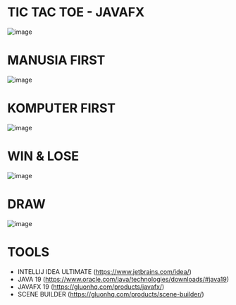 # TIC TAC TOE - JAVAFX
![image](https://user-images.githubusercontent.com/87690913/212523053-313f12b5-87a9-4839-9d64-da5a44aaa5ad.png)
# MANUSIA FIRST
![image](https://user-images.githubusercontent.com/87690913/212523084-c55e294e-b162-4642-ad2b-21ab059d182c.png)
# KOMPUTER FIRST
![image](https://user-images.githubusercontent.com/87690913/212523093-eb4747e6-6335-40e4-884e-21e82b215f4d.png)
# WIN & LOSE
![image](https://user-images.githubusercontent.com/87690913/212523157-6056f0cb-3f27-43b8-8e93-9a4365459b86.png)
# DRAW
![image](https://user-images.githubusercontent.com/87690913/212523171-34573b59-0061-41d8-b06a-72ce56195ad5.png)
# TOOLS
- INTELLIJ IDEA ULTIMATE (https://www.jetbrains.com/idea/)
- JAVA 19 (https://www.oracle.com/java/technologies/downloads/#java19)
- JAVAFX 19 (https://gluonhq.com/products/javafx/)
- SCENE BUILDER (https://gluonhq.com/products/scene-builder/)
